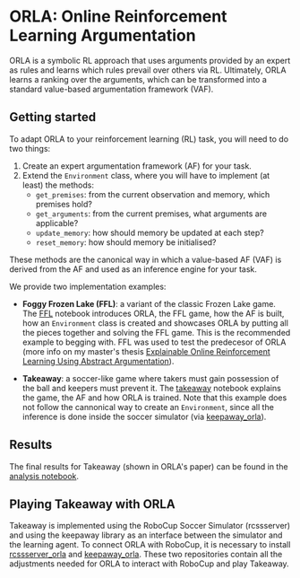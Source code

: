 # ORLA: Online Reinforcement Learning Argumentation
ORLA is a symbolic RL approach that uses arguments provided by an expert as rules and learns which rules prevail over others via RL. Ultimately, ORLA learns a ranking over the arguments, which can be transformed into a standard value-based argumentation framework (VAF).

## Getting started
To adapt ORLA to your reinforcement learning (RL) task, you will need to do two things:
1. Create an expert argumentation framework (AF) for your task.
2. Extend the `Environment` class, where you will have to implement (at least) the methods:
    - ``get_premises``: from the current observation and memory, which premises hold?
    - ``get_arguments``: from the current premises, what arguments are applicable?
    - ``update_memory``: how should memory be updated at each step?
    - ``reset_memory``: how should memory be initialised?

These methods are the canonical way in which a value-based AF (VAF) is derived from the AF and used as an inference engine for your task.

We provide two implementation examples:
- **Foggy Frozen Lake (FFL)**: a variant of the classic Frozen Lake game. The [FFL](src/FFL.ipynb) notebook introduces ORLA, the FFL game, how the AF is built, how an `Environment` class is created and showcases ORLA by putting all the pieces together and solving the FFL game. This is the recommended example to begging with. FFL was used to test the predecesor of ORLA (more info on my master's thesis [Explainable Online Reinforcement Learning Using Abstract Argumentation](https://studenttheses.uu.nl/handle/20.500.12932/43012)).

- **Takeaway**: a soccer-like game where takers must gain possession of the ball and keepers must prevent it. The [takeaway](src/takeaway.ipynb) notebook explains the game, the AF and how ORLA is trained. Note that this example does not follow the cannonical way to create an `Environment`, since all the inference is done inside the soccer simulator (via [keepaway_orla](https://github.com/omcandido/keepaway_orla)).

## Results
The final results for Takeaway (shown in ORLA's paper) can be found in the [analysis notebook](results/analysis.ipynb).

## Playing Takeaway with ORLA
Takeaway is implemented using the RoboCup Soccer Simulator (rcssserver) and using the keepaway library as an interface between the simulator and the learning agent. To connect ORLA with RoboCup, it is necessary to install [rcssserver_orla](https://github.com/omcandido/rcssserver_orla) and [keepaway_orla](https://github.com/omcandido/keepaway_orla). These two repositories contain all the adjustments needed for ORLA to interact with RoboCup and play Takeaway.